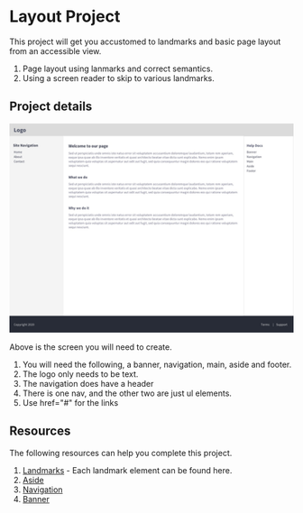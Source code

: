 # Layout Project
This project will get you accustomed to landmarks and basic page layout from an accessible view.
1. Page layout using lanmarks and correct semantics.
1. Using a screen reader to skip to various landmarks.

## Project details
![example image](https://github.com/caperaven/training/blob/master/images/accessibility/project2.jpg)

Above is the screen you will need to create. 
1. You will need the following, a banner, navigation, main, aside and footer. 
1. The logo only needs to be text.
1. The navigation does have a header
1. There is one nav, and the other two are just ul elements.
1. Use href="#" for the links

## Resources
The following resources can help you complete this project.

1. [Landmarks](https://www.w3.org/TR/wai-aria-practices-1.1/examples/landmarks/index.html) - Each landmark element can be found here.
1. [Aside](https://developer.mozilla.org/en-US/docs/Web/Accessibility/ARIA/Roles/Complementary_role)
1. [Navigation](https://developer.mozilla.org/en-US/docs/Web/Accessibility/ARIA/Roles/Navigation_Role)
1. [Banner](https://developer.mozilla.org/en-US/docs/Web/Accessibility/ARIA/Roles/Banner_role)